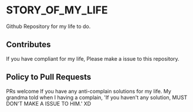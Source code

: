 # STORY_OF_MY_LIFE
Github Repository for my life to do.

## Contributes
If you have compliant for my life, Please make a issue to this repository.

## Policy to Pull Requests
PRs welcome If you have any anti-complain solutions for my life.
My grandma told when I having a complain, 'If you haven't any solution, MUST DON'T MAKE A ISSUE TO HIM.' XD
